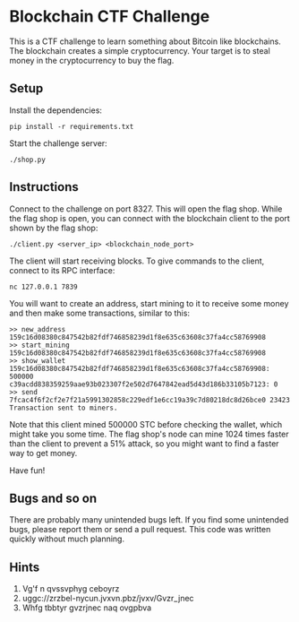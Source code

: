 # Blockchain CTF Challenge

This is a CTF challenge to learn something about Bitcoin like blockchains. The blockchain creates a simple cryptocurrency. Your target is to steal money in the cryptocurrency to buy the flag.

## Setup

Install the dependencies:

```
pip install -r requirements.txt
```

Start the challenge server:

```
./shop.py
```

## Instructions

Connect to the challenge on port 8327. This will open the flag shop. While the flag shop is open, you can connect with the blockchain client to the port shown by the flag shop:

```
./client.py <server_ip> <blockchain_node_port>
```

The client will start receiving blocks. To give commands to the client, connect to its RPC interface:

```
nc 127.0.0.1 7839
```

You will want to create an address, start mining to it to receive some money and then make some transactions, similar to this:

```
>> new_address
159c16d08380c847542b82fdf746858239d1f8e635c63608c37fa4cc58769908
>> start_mining 159c16d08380c847542b82fdf746858239d1f8e635c63608c37fa4cc58769908
>> show_wallet
159c16d08380c847542b82fdf746858239d1f8e635c63608c37fa4cc58769908: 500000
c39acdd838359259aae93b023307f2e502d7647842ead5d43d186b33105b7123: 0
>> send 7fcac4f6f2cf2e7f21a5991302858c229edf1e6cc19a39c7d80218dc8d26bce0 23423  
Transaction sent to miners.
```

Note that this client mined 500000 STC before checking the wallet, which might take you some time. The flag shop's node can mine 1024 times faster than the client to prevent a 51% attack, so you might want to find a faster way to get money.

Have fun!

## Bugs and so on

There are probably many unintended bugs left. If you find some unintended bugs, please report them or send a pull request. This code was written quickly without much planning.

## Hints

1. Vg'f n qvssvphyg ceboyrz
2. uggc://zrzbel-nycun.jvxvn.pbz/jvxv/Gvzr_jnec
3. Whfg tbbtyr gvzrjnec naq ovgpbva